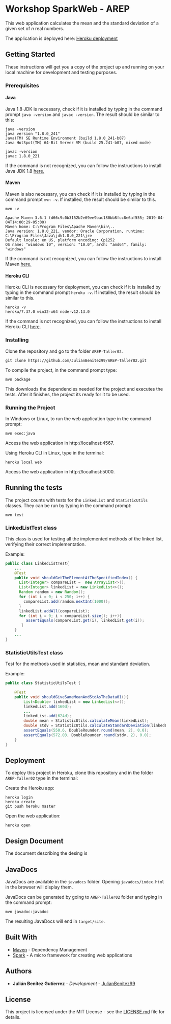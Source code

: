 # Workshop SparkWeb - AREP

This web application calculates the mean and the standard deviation of a given set of *n* real numbers.

The application is deployed here:
[Heroku deployment](https://quiet-wave-52141.herokuapp.com/)

## Getting Started

These instructions will get you a copy of the project up and running on your local machine for development and testing purposes.

### Prerequisites
#### Java
Java 1.8 JDK is necessary, check if it is installed by typing in the command prompt `java -version` and `javac -version`. The result should be similar to this:

```
java -version
java version "1.8.0_241"
Java(TM) SE Runtime Environment (build 1.8.0_241-b07)
Java HotSpot(TM) 64-Bit Server VM (build 25.241-b07, mixed mode)

javac -version
javac 1.8.0_221
```
If the command is not recognized, you can follow the instructions to install Java JDK 1.8 [here.](https://www.oracle.com/technetwork/java/javase/downloads/jdk8-downloads-2133151.html)

#### Maven
Maven is also necessary, you can check if it is installed by typing in the command prompt `mvn -v`. If installed, the result should be similar to this.

```
mvn -v

Apache Maven 3.6.1 (d66c9c0b3152b2e69ee9bac180bb8fcc8e6af555; 2019-04-04T14:00:29-05:00)
Maven home: C:\Program Files\Apache Maven\bin\..
Java version: 1.8.0_221, vendor: Oracle Corporation, runtime: C:\Program Files\Java\jdk1.8.0_221\jre
Default locale: en_US, platform encoding: Cp1252
OS name: "windows 10", version: "10.0", arch: "amd64", family: "windows"
```

If the command is not recognized, you can follow the instructions to install Maven [here.](https://maven.apache.org/install.html)

#### Heroku CLI
Heroku CLI is necessary for deployment, you can check if it is installed by typing in the command prompt `heroku -v`. If installed, the result should be similar to this.

```
heroku -v
heroku/7.37.0 win32-x64 node-v12.13.0
```

If the command is not recognized, you can follow the instructions to install Heroku CLI [here](https://devcenter.heroku.com/articles/heroku-cli#download-and-install).
### Installing

Clone the repository and go to the folder `AREP-Taller02`.

`git clone https://github.com/JulianBenitez99/AREP-Taller02.git`

To compile the project, in the command prompt type:

```
mvn package
```

This downloads the dependencies needed for the project and executes the tests. After it finishes, the project its ready for it to be used.

### Running the Project
In Windows or Linux, to run the web application type in the command prompt:

```
mvn exec:java
```
Access the web application in http://localhost:4567.

Using Heroku CLI in Linux, type in the terminal:

```
heroku local web
```
Access the web application in http://localhost:5000.

## Running the tests

The project counts with tests for the `LinkedList` and `StatisticUtils` classes. They can be run by typing in the command prompt:

```
mvn test
```

### LinkedListTest class

This class is used for testing all the implemented methods of the linked list, verifying their correct implementation.

Example:
```java
public class LinkedListTest{
    ...
    @Test
    public void shouldGetTheElementAtTheSpecifiedIndex() {
      List<Integer> compareList =  new ArrayList<>();
      List<Integer> linkedList = new LinkedList<>();
      Random random = new Random();
      for (int i = 0; i < 250; i++) {
        compareList.add(random.nextInt(1000));
      }
      linkedList.addAll(compareList);
      for (int i = 0; i < compareList.size(); i++){
         assertEquals(compareList.get(i), linkedList.get(i));
       }
    }
    ...
}
```

### StatisticUtilsTest class

Test for the methods used in statistics, mean and standard deviation.

Example:
```java
public class StatisticUtilsTest {

    @Test
    public void shouldGiveSameMeanAndStdAsTheData01(){
        List<Double> linkedList = new LinkedList<>();
        linkedList.add(160d);
        ...
        linkedList.add(624d);
        double mean = StatisticUtils.calculateMean(linkedList);
        double stdv = StatisticUtils.calculateStandardDeviation(linkedList);
        assertEquals(550.6, DoubleRounder.round(mean, 2), 0.0);
        assertEquals(572.03, DoubleRounder.round(stdv, 2), 0.0);
    }
}
```
## Deployment
To deploy this project in Heroku, clone this repository and in the folder `AREP-Taller02` type in the terminal:

Create the Heroku app: 
```
heroku login
heroku create
git push heroku master
```
Open the web application:
```
heroku open
```


## Design Document
The document describing the desing is

## JavaDocs
JavaDocs are available in the `javadocs` folder. Opening `javadocs/index.html` in the browser will display them.

JavaDocs can be generated by going to `AREP-Taller02` folder and typing in the command prompt:

```
mvn javadoc:javadoc
```

The resulting JavaDocs will end in `target/site`.

## Built With
* [Maven](https://maven.apache.org/) - Dependency Management
* [Spark](http://sparkjava.com/) - A micro framework for creating web applications

## Authors

* **Julián Benítez Gutíerrez** - *Development* - [JulianBenitez99](https://github.com/JulianBenitez99)


## License

This project is licensed under the MIT License - see the [LICENSE.md](LICENSE.md) file for details.
